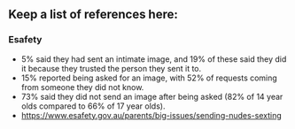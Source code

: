 ## Keep a list of references here:

### Esafety 

* 5% said they had sent an intimate image, and 19% of these said they did it because they trusted the person they sent it to.   
* 15% reported being asked for an image, with 52% of requests coming from someone they did not know. 
* 73% said they did not send an image after being asked (82% of 14 year olds compared to 66% of 17 year olds). 
* https://www.esafety.gov.au/parents/big-issues/sending-nudes-sexting
